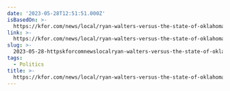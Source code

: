 ```yaml
---
date: '2023-05-28T12:51:51.000Z'
isBasedOn: >-
  https://kfor.com/news/local/ryan-walters-versus-the-state-of-oklahoma-osde-threatens-to-fire-employees-who-share-information-with-media/
link: >-
  https://kfor.com/news/local/ryan-walters-versus-the-state-of-oklahoma-osde-threatens-to-fire-employees-who-share-information-with-media/
slug: >-
  2023-05-28-httpskforcomnewslocalryan-walters-versus-the-state-of-oklahoma-osde-threatens-to-fire-employees-who-share-information-with-media
tags:
  - Politics
title: >-
  https://kfor.com/news/local/ryan-walters-versus-the-state-of-oklahoma-osde-threatens-to-fire-employees-who-share-information-with-media/
---
```


